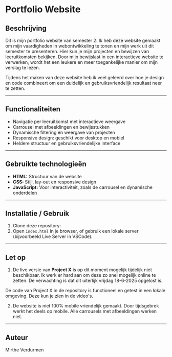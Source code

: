 # Portfolio Website  

## Beschrijving  
Dit is mijn portfolio website van semester 2. Ik heb deze website gemaakt om mijn vaardigheden in webontwikkeling te tonen en mijn werk uit dit semester te presenteren. Hier kun je mijn projecten en bewijzen van leeruitkomsten bekijken. Door mijn bewijslast in een interactieve website te verwerken, wordt het een leukere en meer toegankelijke manier om mijn verslag te lezen.  

Tijdens het maken van deze website heb ik veel geleerd over hoe je design en code combineert om een duidelijk en gebruiksvriendelijk resultaat neer te zetten.  

---

## Functionaliteiten  
+ Navigatie per leeruitkomst met interactieve weergave  
+ Carrousel met afbeeldingen en bewijsstukken  
+ Dynamische filtering en weergave van projecten  
+ Responsive design: geschikt voor desktop en mobiel  
+ Heldere structuur en gebruiksvriendelijke interface  

---

## Gebruikte technologieën  
- **HTML:** Structuur van de website  
- **CSS:** Stijl, lay-out en responsive design  
- **JavaScript:** Voor interactiviteit, zoals de carrousel en dynamische onderdelen  

---

## Installatie / Gebruik  
1. Clone deze repository:  
2. Open `index.html` in je browser, of gebruik een lokale server (bijvoorbeeld Live Server in VSCode).  

---

## Let op  
1. De live versie van **Project X** is op dit moment mogelijk tijdelijk niet beschikbaar. Ik werk er hard aan om deze zo snel mogelijk online te zetten. De verwachting is dat dit uiterlijk vrijdag 18-6-2025 opgelost is.  

De code van Project X in de repository is functioneel en getest in een lokale omgeving. Deze kun je zien in de video's.  

2. De website is niet 100% mobile vriendelijk gemaakt. Door tijdsgebrek werkt het deels op mobile. Alle carrousels met afbeeldingen werken niet.

---

## Auteur  
Mirthe Verdurmen

